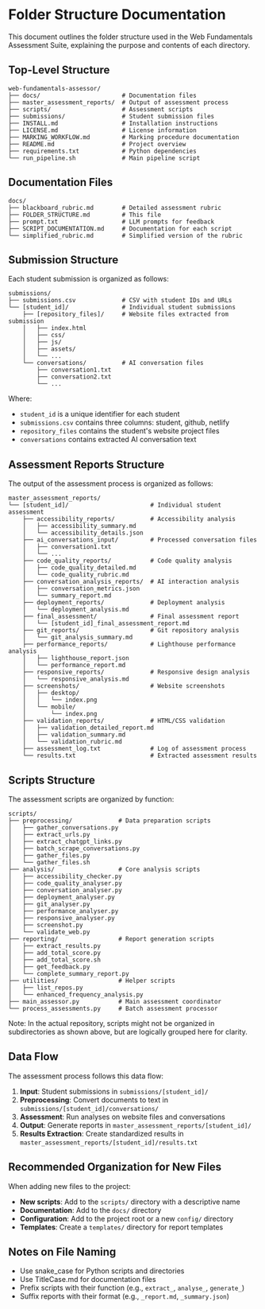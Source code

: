 # Folder Structure Documentation

This document outlines the folder structure used in the Web Fundamentals Assessment Suite, explaining the purpose and contents of each directory.

## Top-Level Structure

```
web-fundamentals-assessor/
├── docs/                       # Documentation files
├── master_assessment_reports/  # Output of assessment process
├── scripts/                    # Assessment scripts
├── submissions/                # Student submission files
├── INSTALL.md                  # Installation instructions
├── LICENSE.md                  # License information
├── MARKING_WORKFLOW.md         # Marking procedure documentation
├── README.md                   # Project overview
├── requirements.txt            # Python dependencies
└── run_pipeline.sh             # Main pipeline script
```

## Documentation Files

```
docs/
├── blackboard_rubric.md        # Detailed assessment rubric
├── FOLDER_STRUCTURE.md         # This file
├── prompt.txt                  # LLM prompts for feedback
├── SCRIPT_DOCUMENTATION.md     # Documentation for each script
└── simplified_rubric.md        # Simplified version of the rubric
```

## Submission Structure

Each student submission is organized as follows:

```
submissions/
├── submissions.csv             # CSV with student IDs and URLs
└── [student_id]/               # Individual student submissions
    ├── [repository_files]/     # Website files extracted from submission
    │   ├── index.html
    │   ├── css/
    │   ├── js/
    │   ├── assets/
    │   └── ...
    └── conversations/          # AI conversation files
        ├── conversation1.txt
        ├── conversation2.txt
        └── ...
```

Where:
- `student_id` is a unique identifier for each student
- `submissions.csv` contains three columns: student, github, netlify
- `repository_files` contains the student's website project files
- `conversations` contains extracted AI conversation text

## Assessment Reports Structure

The output of the assessment process is organized as follows:

```
master_assessment_reports/
└── [student_id]/                       # Individual student assessment
    ├── accessibility_reports/          # Accessibility analysis
    │   ├── accessibility_summary.md
    │   └── accessibility_details.json
    ├── ai_conversations_input/         # Processed conversation files
    │   ├── conversation1.txt
    │   └── ...
    ├── code_quality_reports/           # Code quality analysis
    │   ├── code_quality_detailed.md
    │   └── code_quality_rubric.md
    ├── conversation_analysis_reports/  # AI interaction analysis
    │   ├── conversation_metrics.json
    │   └── summary_report.md
    ├── deployment_reports/             # Deployment analysis
    │   └── deployment_analysis.md
    ├── final_assessment/               # Final assessment report
    │   └── [student_id]_final_assessment_report.md
    ├── git_reports/                    # Git repository analysis
    │   └── git_analysis_summary.md
    ├── performance_reports/            # Lighthouse performance analysis
    │   ├── lighthouse_report.json
    │   └── performance_report.md
    ├── responsive_reports/             # Responsive design analysis
    │   └── responsive_analysis.md
    ├── screenshots/                    # Website screenshots
    │   ├── desktop/
    │   │   └── index.png
    │   └── mobile/
    │       └── index.png
    ├── validation_reports/             # HTML/CSS validation
    │   ├── validation_detailed_report.md
    │   ├── validation_summary.md
    │   └── validation_rubric.md
    ├── assessment_log.txt              # Log of assessment process
    └── results.txt                     # Extracted assessment results
```

## Scripts Structure

The assessment scripts are organized by function:

```
scripts/
├── preprocessing/             # Data preparation scripts
│   ├── gather_conversations.py
│   ├── extract_urls.py
│   ├── extract_chatgpt_links.py
│   ├── batch_scrape_conversations.py
│   ├── gather_files.py
│   └── gather_files.sh
├── analysis/                  # Core analysis scripts
│   ├── accessibility_checker.py
│   ├── code_quality_analyser.py
│   ├── conversation_analyser.py
│   ├── deployment_analyser.py
│   ├── git_analyser.py
│   ├── performance_analyser.py
│   ├── responsive_analyser.py
│   ├── screenshot.py
│   └── validate_web.py
├── reporting/                 # Report generation scripts
│   ├── extract_results.py
│   ├── add_total_score.py
│   ├── add_total_score.sh
│   ├── get_feedback.py
│   └── complete_summary_report.py
├── utilities/                 # Helper scripts
│   ├── list_repos.py
│   └── enhanced_frequency_analysis.py
├── main_assessor.py           # Main assessment coordinator
└── process_assessments.py     # Batch assessment processor
```

Note: In the actual repository, scripts might not be organized in subdirectories as shown above, but are logically grouped here for clarity.

## Data Flow

The assessment process follows this data flow:

1. **Input**: Student submissions in `submissions/[student_id]/`
2. **Preprocessing**: Convert documents to text in `submissions/[student_id]/conversations/`
3. **Assessment**: Run analyses on website files and conversations
4. **Output**: Generate reports in `master_assessment_reports/[student_id]/`
5. **Results Extraction**: Create standardized results in `master_assessment_reports/[student_id]/results.txt`

## Recommended Organization for New Files

When adding new files to the project:

- **New scripts**: Add to the `scripts/` directory with a descriptive name
- **Documentation**: Add to the `docs/` directory
- **Configuration**: Add to the project root or a new `config/` directory
- **Templates**: Create a `templates/` directory for report templates

## Notes on File Naming

- Use snake_case for Python scripts and directories
- Use TitleCase.md for documentation files
- Prefix scripts with their function (e.g., `extract_`, `analyse_`, `generate_`)
- Suffix reports with their format (e.g., `_report.md`, `_summary.json`)